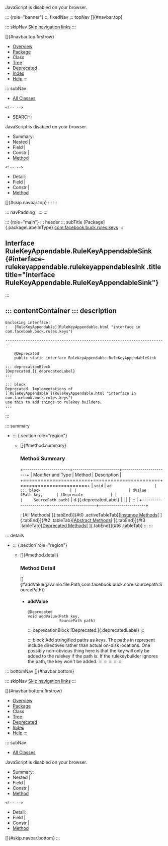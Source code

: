 <div>

JavaScript is disabled on your browser.

</div>

::: {role="banner"}
::: fixedNav
::: topNav
[]{#navbar.top}

::: skipNav
[Skip navigation links](#skip.navbar.top "Skip navigation links")
:::

[]{#navbar.top.firstrow}

-   [Overview](../../../../../index.html)
-   [Package](package-summary.html)
-   Class
-   [Tree](package-tree.html)
-   [Deprecated](../../../../../deprecated-list.html)
-   [Index](../../../../../index-all.html)
-   [Help](../../../../../help-doc.html)
:::

::: subNav
-   [All Classes](../../../../../allclasses.html)

```{=html}
<!-- -->
```
-   SEARCH:

<div>

<div>

JavaScript is disabled on your browser.

</div>

</div>

<div>

-   Summary: 
-   Nested \| 
-   Field \| 
-   Constr \| 
-   [Method](#method.summary)

```{=html}
<!-- -->
```
-   Detail: 
-   Field \| 
-   Constr \| 
-   [Method](#method.detail)

</div>

[]{#skip.navbar.top}
:::
:::

::: navPadding
 
:::
:::

::: {role="main"}
::: header
::: subTitle
[Package]{.packageLabelInType} [com.facebook.buck.rules.keys](package-summary.html)
:::

## Interface RuleKeyAppendable.RuleKeyAppendableSink {#interface-rulekeyappendable.rulekeyappendablesink .title title="Interface RuleKeyAppendable.RuleKeyAppendableSink"}
:::

::: contentContainer
::: description
-   

    Enclosing interface:
    :   [RuleKeyAppendable](RuleKeyAppendable.html "interface in com.facebook.buck.rules.keys")

    ------------------------------------------------------------------------

        @Deprecated
        public static interface RuleKeyAppendable.RuleKeyAppendableSink

    ::: deprecationBlock
    [Deprecated.]{.deprecatedLabel}
    :::

    ::: block
    Deprecated. Implementations of
    [`RuleKeyAppendable`](RuleKeyAppendable.html "interface in com.facebook.buck.rules.keys")
    use this to add things to rulekey builders.
    :::
:::

::: summary
-   ::: {.section role="region"}
    -   []{#method.summary}

        ### Method Summary

        +-----------------------+-----------------------+-----------------------+
        | Modifier and Type     | Method                | Description           |
        +=======================+=======================+=======================+
        | `void`                | `ad                   | ::: block             |
        |                       | dValue​(Path key,      | [Deprecate            |
        |                       |     SourcePath path)` | d.]{.deprecatedLabel} |
        |                       |                       | :::                   |
        +-----------------------+-----------------------+-----------------------+

        : [All Methods[ ]{.tabEnd}]{#t0 .activeTableTab}[[Instance
        Methods](javascript:show(2);)[ ]{.tabEnd}]{#t2
        .tableTab}[[Abstract
        Methods](javascript:show(4);)[ ]{.tabEnd}]{#t3
        .tableTab}[[Deprecated
        Methods](javascript:show(32);)[ ]{.tabEnd}]{#t6 .tableTab}
    :::
:::

::: details
-   ::: {.section role="region"}
    -   []{#method.detail}

        ### Method Detail

        []{#addValue(java.nio.file.Path,com.facebook.buck.core.sourcepath.SourcePath)}

        -   #### addValue

            ``` methodSignature
            @Deprecated
            void addValue​(Path key,
                          SourcePath path)
            ```

            ::: deprecationBlock
            [Deprecated.]{.deprecatedLabel}
            :::

            ::: block
            Add stringified paths as keys. The paths in represent
            include directives rather than actual on-disk locations. One
            possibly non-obvious thing here is that the key will only be
            added to the rulekey if the path is. If the rulekeybuilder
            ignores the path, the key won\'t be added.
            :::
    :::
:::
:::
:::

::: bottomNav
[]{#navbar.bottom}

::: skipNav
[Skip navigation links](#skip.navbar.bottom "Skip navigation links")
:::

[]{#navbar.bottom.firstrow}

-   [Overview](../../../../../index.html)
-   [Package](package-summary.html)
-   Class
-   [Tree](package-tree.html)
-   [Deprecated](../../../../../deprecated-list.html)
-   [Index](../../../../../index-all.html)
-   [Help](../../../../../help-doc.html)
:::

::: subNav
-   [All Classes](../../../../../allclasses.html)

<div>

<div>

JavaScript is disabled on your browser.

</div>

</div>

<div>

-   Summary: 
-   Nested \| 
-   Field \| 
-   Constr \| 
-   [Method](#method.summary)

```{=html}
<!-- -->
```
-   Detail: 
-   Field \| 
-   Constr \| 
-   [Method](#method.detail)

</div>

[]{#skip.navbar.bottom}
:::

